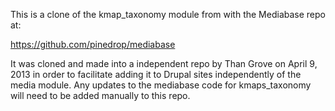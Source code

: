 This is a clone of the kmap_taxonomy module from with the Mediabase repo at:

https://github.com/pinedrop/mediabase

It was cloned and made into a independent repo by Than Grove on April 9, 2013
in order to facilitate adding it to Drupal sites independently of the media module.
Any updates to the mediabase code for kmaps_taxonomy will need to be added manually
to this repo.